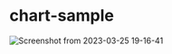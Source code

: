 # chart-sample
![Screenshot from 2023-03-25 19-16-41](https://user-images.githubusercontent.com/58461801/227728964-19bbfc4c-0dd5-4c60-8fab-cbbc677efda0.png)
